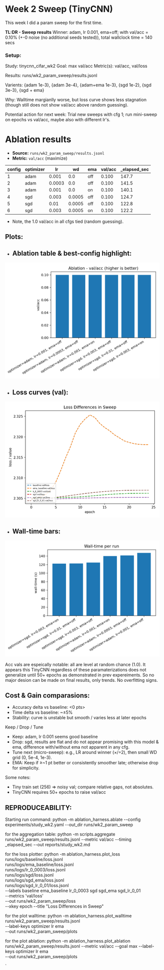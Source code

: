 # Week 2 Sweep (TinyCNN)

This week I did a param sweep for the first time.

**TL:DR - Sweep results**
Winner: adam, lr 0.001, ema=off; with val/acc = 0.10% (+-0 noise (no additional seeds tested)), total wallclock time = 140 secs


### Setup:

Study: tinycnn_cifar_wk2
Goal: max val/acc
Metric(s): val/acc, val/loss

Results: runs/wk2_param_sweep/results.jsonl

Varients: {adam 1e-3}, {adam 3e-4}, {adam+ema 1e-3}, {sgd 1e-2}, {sgd 3e-3}, {sgd + ema}


Why: Walltime margianlly worse, but loss curve shows less stagnation (though still does not show val/acc above random guessing).

Potential action for next week: Trial new sweeps with cfg 1; run mini-sweep on epochs vs val/acc, maybe also with different lr's.

# Ablation results

- **Source:** `runs/wk2_param_sweep/results.jsonl`
- **Metric:** `val/acc` (maximize)

| config | optimizer | lr | wd | ema | val/acc | _elapsed_sec |
|---|---|---|---|---|---|---|
| 1| adam| 0.001| 0.0| off| 0.100| 147.7 |
| 2| adam| 0.0003| 0.0| off| 0.100| 141.5 |
| 3| adam| 0.001| 0.0| on| 0.100| 140.1 |
| 4| sgd| 0.003| 0.0005| off| 0.100| 124.7 |
| 5| sgd| 0.01| 0.0005| off| 0.100| 122.8 |
| 6| sgd| 0.003| 0.0005| on| 0.100| 122.2 |

- Note, the 1.0 val/acc in all cfgs tied (random guessing).


## Plots:
- ## Ablation table & best-config highlight:

![Val/Acc bars](../assets/wk2_assets/ablation_bar_val_acc.png) 

- ## Loss curves (val):

![Loss per cfg](../assets/wk2_assets/loss.png)

- ## Wall-time bars:

![walltime bars](../assets/wk2_assets/walltime_bar.png)


Acc vals are espeically notable: all are level at random chance (1.0). It appears this TinyCNN regardless of these paramaterizations does not generalize until 50+ epochs as demonstrated in prev expereiments.
So no major desion can be made on final results, only trends.
No overfitting signs.


## Cost & Gain comparasions:
- Accuracy delta vs baseline: <0 pts>
- Time delta vs baseline: ~±5%
- Stability: curve is unstable but smooth / varies less at later epochs


Keep / Drop / Tune
- Keep: adam, lr 0.001 seems good baseline
- Drop: sgd, results are flat and do not appear promising with this model & ema, difference with/without ema not apparent in any cfg.
- Tune next (micro-sweep): e.g., LR around winner (×/÷2), then small WD grid (0, 5e-4, 1e-3).
- EMA: Keep if ≥~1 pt better or consistently smoother late; otherwise drop for simplicity.

Some notes:
- Tiny train set (256) ⇒ noisy val; compare relative gaps, not absolutes.
- TinyCNN requires 50+ epochs to raise val/acc



## REPRODUCEABILITY:

Starting run command:
    python -m ablation_harness.ablate --config experiments/study_wk2.yaml --out_dir runs/wk2_param_sweep


for the aggregation table:
    python -m scripts.aggregate runs/wk2_param_sweep/results.jsonl --metric val/acc --timing _elapsed_sec --out reports/study_wk2.md


for the loss plotter:
  python -m ablation_harness.plot_loss \
  runs/logs/baseline/loss.jsonl \
  runs/logs/ema_baseline/loss.jsonl \
  runs/logs/lr_0_0003/loss.jsonl \
  runs/logs/sgd/loss.jsonl \
  runs/logs/sgd_ema/loss.jsonl \
  runs/logs/sgd_lr_0_01/loss.jsonl \
  --labels baseline ema_baseline lr_0_0003 sgd sgd_ema sgd_lr_0_01 \
  --metrics 'val/loss' \
  --out runs/wk2_param_sweep/loss \
  --xkey epoch --title "Loss Differences in Sweep"


for the plot walltime:
    python -m ablation_harness.plot_walltime \
    runs/wk2_param_sweep/results.jsonl \
    --label-keys optimizer lr ema \
    --out runs/wk2_param_sweep/plots


for the plot ablation:
    python -m ablation_harness.plot_ablation runs/wk2_param_sweep/results.jsonl --metric val/acc --goal max --label-keys optimizer lr ema \
    --out runs/wk2_param_sweep/plots

`
